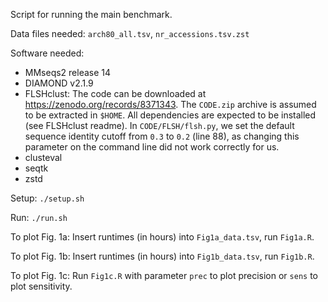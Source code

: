 Script for running the main benchmark.

Data files needed: `arch80_all.tsv`, `nr_accessions.tsv.zst`

Software needed:

- MMseqs2 release 14
- DIAMOND v2.1.9
- FLSHclust: The code can be downloaded at https://zenodo.org/records/8371343.
  The `CODE.zip` archive is assumed to be extracted in `$HOME`. All dependencies
  are expected to be installed (see FLSHclust readme). In `CODE/FLSH/flsh.py`, we
  set the default sequence identity cutoff from `0.3` to `0.2` (line 88), as
  changing this parameter on the command line did not work correctly for us.
- clusteval
- seqtk
- zstd

Setup: `./setup.sh`

Run: `./run.sh`

To plot Fig. 1a: Insert runtimes (in hours) into `Fig1a_data.tsv`, run `Fig1a.R`.

To plot Fig. 1b: Insert runtimes (in hours) into `Fig1b_data.tsv`, run `Fig1b.R`.

To plot Fig. 1c: Run `Fig1c.R` with parameter `prec` to plot precision or `sens`
to plot sensitivity.
